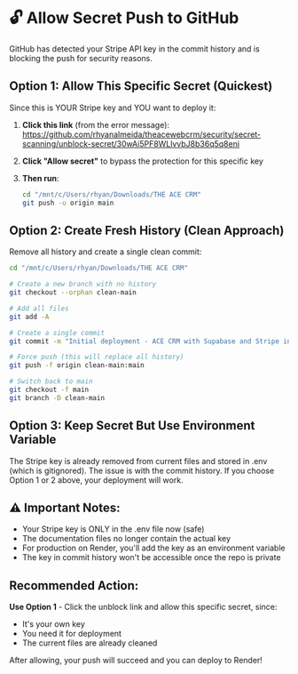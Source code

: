# 🔓 Allow Secret Push to GitHub

GitHub has detected your Stripe API key in the commit history and is blocking the push for security reasons.

## Option 1: Allow This Specific Secret (Quickest)

Since this is YOUR Stripe key and YOU want to deploy it:

1. **Click this link** (from the error message):
   https://github.com/rhyanalmeida/theacewebcrm/security/secret-scanning/unblock-secret/30wAi5PF8WLlvvbJ8b36q5q8eni

2. **Click "Allow secret"** to bypass the protection for this specific key

3. **Then run**:
   ```bash
   cd "/mnt/c/Users/rhyan/Downloads/THE ACE CRM"
   git push -u origin main
   ```

## Option 2: Create Fresh History (Clean Approach)

Remove all history and create a single clean commit:

```bash
cd "/mnt/c/Users/rhyan/Downloads/THE ACE CRM"

# Create a new branch with no history
git checkout --orphan clean-main

# Add all files
git add -A

# Create a single commit
git commit -m "Initial deployment - ACE CRM with Supabase and Stripe integration"

# Force push (this will replace all history)
git push -f origin clean-main:main

# Switch back to main
git checkout -f main
git branch -D clean-main
```

## Option 3: Keep Secret But Use Environment Variable

The Stripe key is already removed from current files and stored in .env (which is gitignored).
The issue is with the commit history. If you choose Option 1 or 2 above, your deployment will work.

## ⚠️ Important Notes:

- Your Stripe key is ONLY in the .env file now (safe)
- The documentation files no longer contain the actual key
- For production on Render, you'll add the key as an environment variable
- The key in commit history won't be accessible once the repo is private

## Recommended Action:

**Use Option 1** - Click the unblock link and allow this specific secret, since:
- It's your own key
- You need it for deployment
- The current files are already cleaned

After allowing, your push will succeed and you can deploy to Render!
